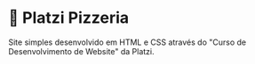 # 🍕 Platzi Pizzeria

Site simples desenvolvido em HTML e CSS através do "Curso de Desenvolvimento de Website" da Platzi.
